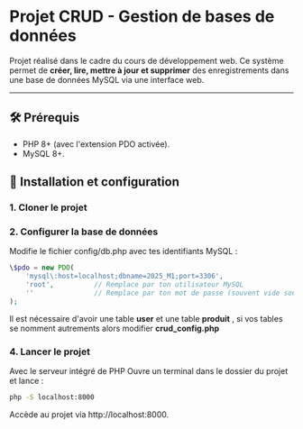 # Projet CRUD - Gestion de bases de données

Projet réalisé dans le cadre du cours de développement web. Ce système permet de **créer, lire, mettre à jour et supprimer** des enregistrements dans une base de données MySQL via une interface web.

---

## 🛠 **Prérequis**
- PHP 8+ (avec l'extension PDO activée).
- MySQL 8+.

## 🚀 **Installation et configuration**

### **1. Cloner le projet**

### **2. Configurer la base de données**
Modifie le fichier config/db.php avec tes identifiants MySQL :
```php
\$pdo = new PDO(
    'mysql\:host=localhost;dbname=2025_M1;port=3306',
    'root',          // Remplace par ton utilisateur MySQL
    ''               // Remplace par ton mot de passe (souvent vide sous XAMPP)
);
```
Il est nécessaire d'avoir une table **user** et une table **produit** , si vos tables se nomment autrements alors modifier **crud_config.php**

### 4. Lancer le projet
Avec le serveur intégré de PHP
Ouvre un terminal dans le dossier du projet et lance :
```bash
php -S localhost:8000
```
Accède au projet via http://localhost:8000.

